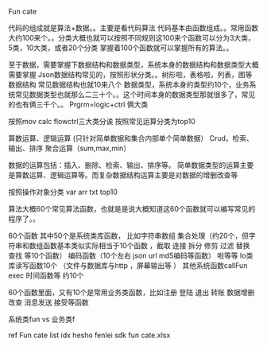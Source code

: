 Fun cate


代码的组成就是算法+数据。。主要是看代码算法
代码基本由函数组成。。常用函数大约100来个。。分类大概也就可以按照不同规则这100来个函数可以分为3大类，5类，10大类，或者20个分类
掌握着100个函数就可以掌握所有的算法。。

至于数据，需要掌握下数据结构和数据类型，系统本身的数据结构和数据类型大概需要掌握
Json数据结构常见的，按照形状分类。。树形啦，表格啦，列表，图等数据结构 常见数据结构也就10来八个
数据类型，系统本身的类型约10个，业务系统常见数据类型也就那么二三十个。。这个时间本身的数据类型那就很多了，常见的也有俩三千个。。
Prgrm=logic+ctrl  俩大类

按照mov calc flowctrl三大类分诶
按照常见运算分类为top10

算数运算、逻辑运算 (只针对简单数据和集合内部单个简单数据）
Crud，检索、
输出、排序
聚合运算（sum,max,min）


数据的运算包括：插入、删除、检索、输出、排序等。
简单数据类型的运算主要是算数运算、逻辑运算等。而复杂数据结构运算主要是对数据的增删改查等


按照操作对象分类 var arr txt  top10

算法大概60个常见算法函数，也就是是说大概知道这60个函数就可以编写常见的程序了。。

60个函数 其中50个是系统类库函数，
比如字符串数组 集合处理（约20个，但字符串和数组函数基本类似实际相当于10个函数 ，截取 连接 拆分 修剪 过滤 替换 查找 等10个函数）
编码函数（10个左右 json url md5编码等函数） 啦等等
Io类库读写函数10个  （文件与数据库与http ，屏幕输出等 ）
其他系统函数callFun exec  时间函数等 约10个

60个函数里面，又有10个是常用业务类函数，比如注册 登陆 退出 转账 数据增删改查  消息发送 接受等函数


系统类fun vs 业务类f

ref
Fun cate list idx hesho fenlei
sdk fun cate.xlsx
